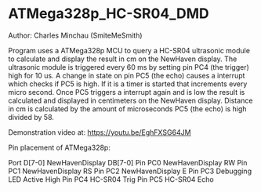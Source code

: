 # ATMega328p_HC-SR04_DMD
Author: Charles Minchau (SmiteMeSmith)

Program uses a ATMega328p MCU to query a HC-SR04 ultrasonic module to calculate and display the result in cm on the
NewHaven display. The ultrasonic module is triggered every 60 ms by setting pin PC4 (the trigger) high for 10 us. A
change in state on pin PC5 (the echo) causes a interrupt which checks if PC5 is high. If it is a timer is started
that increments every micro second. Once PC5 triggers a interrupt again and is low the result is calculated and
displayed in centimeters on the NewHaven display. Distance in cm is calculated by the amount of microseconds PC5 (the
echo) is high divided by 58.
 
 Demonstration video at: https://youtu.be/EghFXSG64JM
 
 Pin placement of ATMega328p:
 
  Port D[7-0]		NewHavenDisplay DB[7-0]
  Pin PC0				NewHavenDisplay RW
  Pin PC1				NewHavenDisplay RS
  Pin PC2				NewHavenDisplay E
  Pin PC3				Debugging LED Active High
  Pin PC4				HC-SR04 Trig
  Pin PC5				HC-SR04 Echo
